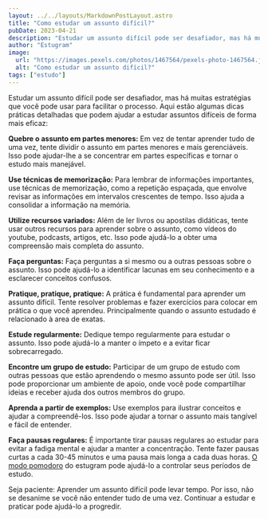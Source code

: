 ```yaml
---
layout: ../../layouts/MarkdownPostLayout.astro
title: "Como estudar um assunto difícil?"
pubDate: 2023-04-21
description: "Estudar um assunto difícil pode ser desafiador, mas há muitas estratégias que você pode usar para facilitar o processo. Aqui estão algumas dicas."
author: "Estugram"
image:
  url: "https://images.pexels.com/photos/1467564/pexels-photo-1467564.jpeg?auto=compress&cs=tinysrgb&w=1260&h=750&dpr=1"
  alt: "Como estudar um assunto difícil?"
tags: ["estudo"]
---
```


Estudar um assunto difícil pode ser desafiador, mas há muitas estratégias que você pode usar para facilitar o processo. Aqui estão algumas dicas práticas detalhadas que podem ajudar a estudar assuntos difíceis de forma mais eficaz:

**Quebre o assunto em partes menores:** Em vez de tentar aprender tudo de uma vez, tente dividir o assunto em partes menores e mais gerenciáveis. Isso pode ajudar-lhe a se concentrar em partes específicas e tornar o estudo mais manejável.

**Use técnicas de memorização:** Para lembrar de informações importantes, use técnicas de memorização, como a repetição espaçada, que envolve revisar as informações em intervalos crescentes de tempo. Isso ajuda a consolidar a informação na memória.

**Utilize recursos variados:** Além de ler livros ou apostilas didáticas, tente usar outros recursos para aprender sobre o assunto, como vídeos do youtube, podcasts, artigos, etc. Isso pode ajudá-lo a obter uma compreensão mais completa do assunto.

**Faça perguntas:** Faça perguntas a si mesmo ou a outras pessoas sobre o assunto. Isso pode ajudá-lo a identificar lacunas em seu conhecimento e a esclarecer conceitos confusos.

**Pratique, pratique, pratique:** A prática é fundamental para aprender um assunto difícil. Tente resolver problemas e fazer exercícios para colocar em prática o que você aprendeu. Principalmente quando o assunto estudado é relacionado à area de exatas.

**Estude regularmente:** Dedique tempo regularmente para estudar o assunto. Isso pode ajudá-lo a manter o ímpeto e a evitar ficar sobrecarregado.

**Encontre um grupo de estudo:** Participar de um grupo de estudo com outras pessoas que estão aprendendo o mesmo assunto pode ser útil. Isso pode proporcionar um ambiente de apoio, onde você pode compartilhar ideias e receber ajuda dos outros membros do grupo.

**Aprenda a partir de exemplos:** Use exemplos para ilustrar conceitos e ajudar a compreendê-los. Isso pode ajudar a tornar o assunto mais tangível e fácil de entender.

**Faça pausas regulares:** É importante tirar pausas regulares ao estudar para evitar a fadiga mental e ajudar a manter a concentração. Tente fazer pausas curtas a cada 30-45 minutos e uma pausa mais longa a cada duas horas. [O modo pomodoro](https://blog.estugram.app/posts/pomodoro) do estugram pode ajudá-lo a controlar seus períodos de estudo.

Seja paciente: Aprender um assunto difícil pode levar tempo. Por isso, não se desanime se você não entender tudo de uma vez. Continuar a estudar e praticar pode ajudá-lo a progredir.
